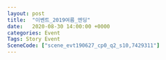 ```yaml
---
layout: post
title:  "이벤트_2019여름_엔딩"
date:   2020-08-30 14:00:00 +0000
categories: Event
Tags: Story Event
SceneCode: ["scene_evt190627_cp0_q2_s10,7429311"]
---
```

